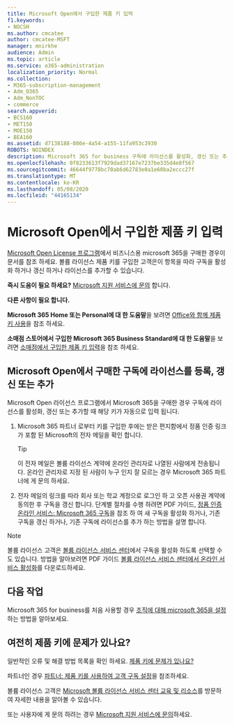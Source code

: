 ```yaml
---
title: Microsoft Open에서 구입한 제품 키 입력
f1.keywords:
- NOCSH
ms.author: cmcatee
author: cmcatee-MSFT
manager: mnirkhe
audience: Admin
ms.topic: article
ms.service: o365-administration
localization_priority: Normal
ms.collection:
- M365-subscription-management
- Adm_O365
- Adm_NonTOC
- commerce
search.appverid:
- BCS160
- MET150
- MOE150
- BEA160
ms.assetid: d7138188-086e-4a54-a155-11fa953c3930
ROBOTS: NOINDEX
description: Microsoft 365 for business 구독에 라이선스를 활성화, 갱신 또는 추가 하는 방법에 대해 알아봅니다.
ms.openlocfilehash: 0f8233613f7929dad37167e7237be335d4e8f567
ms.sourcegitcommit: 46644f9778bc70ab6d62783e0a1e60ba2eccc27f
ms.translationtype: MT
ms.contentlocale: ko-KR
ms.lasthandoff: 05/08/2020
ms.locfileid: "44165134"
---
```

# <a name="enter-your-product-key-purchased-from-microsoft-open"></a>Microsoft Open에서 구입한 제품 키 입력

[Microsoft Open License 프로그램](https://go.microsoft.com/fwlink/p/?LinkID=613298)에서 비즈니스용 microsoft 365을 구매한 경우이 문서를 참조 하세요. 볼륨 라이선스 제품 키를 구입한 고객은이 항목을 따라 구독을 활성화 하거나 갱신 하거나 라이선스를 추가할 수 있습니다.
  
 **즉시 도움이 필요 하세요?** [Microsoft 지원 서비스에 문의](../admin/contact-support-for-business-products.md) 합니다. 
  
 **다른 사항이 필요 합니다.**
 
 **Microsoft 365 Home 또는 Personal에 대 한 도움말**을 보려면 [Office와 함께 제품 키 사용](https://support.office.com/article/12a5763a-d45c-4685-8c95-a44500213759.aspx)을 참조 하세요.
  
 **소매점 스토어에서 구입한 Microsoft 365 Business Standard에 대 한 도움말**을 보려면 [소매점에서 구입한 제품 키 입력](enter-your-product-key.md)을 참조 하세요. 
  
## <a name="activate-renew-or-add-licenses-to-a-subscription-purchased-from-microsoft-open"></a>Microsoft Open에서 구매한 구독에 라이선스를 등록, 갱신 또는 추가

Microsoft Open 라이선스 프로그램에서 Microsoft 365을 구매한 경우 구독에 라이선스를 활성화, 갱신 또는 추가할 때 해당 키가 자동으로 입력 됩니다.
  
1. Microsoft 365 파트너 로부터 키를 구입한 후에는 받은 편지함에서 정품 인증 링크가 포함 된 Microsoft의 전자 메일을 확인 합니다.
    
    > [!TIP]
    >  이 전자 메일은 볼륨 라이선스 계약에 온라인 관리자로 나열된 사람에게 전송됩니다. 온라인 관리자로 지정 된 사람이 누구 인지 잘 모르는 경우 Microsoft 365 파트너에 게 문의 하세요. 
  
2. 전자 메일의 링크를 따라 회사 또는 학교 계정으로 로그인 하 고 오픈 사용권 계약에 동의한 후 구독을 갱신 합니다. 단계별 절차를 수행 하려면 PDF 가이드, [정품 인증 온라인 서비스: Microsoft 365 구독](https://go.microsoft.com/fwlink/p/?LinkId=618100)을 참조 하 여 새 구독을 활성화 하거나, 기존 구독을 갱신 하거나, 기존 구독에 라이선스를 추가 하는 방법을 설명 합니다.
    
> [!NOTE]
> 볼륨 라이선스 고객은 [볼륨 라이선스 서비스 센터](https://go.microsoft.com/fwlink/p/?LinkID=282016)에서 구독을 활성화 하도록 선택할 수도 있습니다. 방법을 알아보려면 PDF 가이드 [볼륨 라이선스 서비스 센터에서 온라인 서비스 활성화](https://go.microsoft.com/fwlink/p/?LinkId=618096)를 다운로드하세요. 
  
## <a name="whats-next"></a>다음 작업

Microsoft 365 for business를 처음 사용할 경우 [조직에 대해 microsoft 365을 설정](../admin/setup/setup.md)하는 방법을 알아보세요.
  
## <a name="still-having-trouble-with-product-keys"></a>여전히 제품 키에 문제가 있나요?

일반적인 오류 및 해결 방법 목록을 확인 하세요. [제품 키에 문제가 있나요?](product-key-errors-and-solutions.md)
  
파트너인 경우 [파트너: 제품 키를 사용하여 고객 구독 설정](https://support.microsoft.com/en-us/office/partners-use-a-product-key-to-set-up-a-customer-subscription-cf22c50f-95c9-4fa2-b959-c264de256d40)을 참조하세요.
  
볼륨 라이선스 고객은 [Microsoft 볼륨 라이선스 서비스 센터 교육 및 리소스](https://go.microsoft.com/fwlink/p/?LinkId=618103)를 방문하여 자세한 내용을 알아볼 수 있습니다.
  
또는 사용자에 게 문의 하려는 경우 [Microsoft 지원 서비스에 문의](../admin/contact-support-for-business-products.md)하세요.
